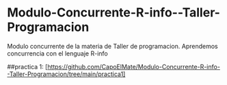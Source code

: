# Modulo-Concurrente-R-info--Taller-Programacion
Modulo concurrente de la materia de Taller de programacion. Aprendemos concurrencia con el lenguaje R-info

##practica 1:
  [https://github.com/CapoElMate/Modulo-Concurrente-R-info--Taller-Programacion/tree/main/practica1]
